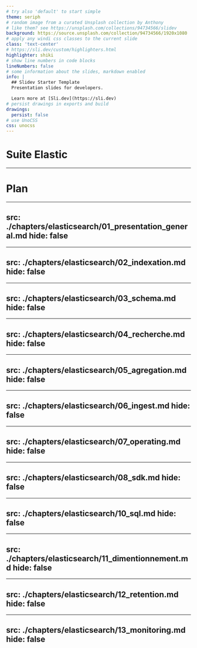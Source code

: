 ```yaml
---
# try also 'default' to start simple
theme: seriph
# random image from a curated Unsplash collection by Anthony
# like them? see https://unsplash.com/collections/94734566/slidev
background: https://source.unsplash.com/collection/94734566/1920x1080
# apply any windi css classes to the current slide
class: 'text-center'
# https://sli.dev/custom/highlighters.html
highlighter: shiki
# show line numbers in code blocks
lineNumbers: false
# some information about the slides, markdown enabled
info: |
  ## Slidev Starter Template
  Presentation slides for developers.

  Learn more at [Sli.dev](https://sli.dev)
# persist drawings in exports and build
drawings:
  persist: false
# use UnoCSS
css: unocss
---
```


# Suite Elastic

---

# Plan

---
src: ./chapters/elasticsearch/01_presentation_general.md
hide: false
---

---
src: ./chapters/elasticsearch/02_indexation.md
hide: false
---

---
src: ./chapters/elasticsearch/03_schema.md
hide: false
---

---
src: ./chapters/elasticsearch/04_recherche.md
hide: false
---

---
src: ./chapters/elasticsearch/05_agregation.md
hide: false
---

---
src: ./chapters/elasticsearch/06_ingest.md
hide: false
---

---
src: ./chapters/elasticsearch/07_operating.md
hide: false
---

---
src: ./chapters/elasticsearch/08_sdk.md
hide: false
---

---
src: ./chapters/elasticsearch/10_sql.md
hide: false
---

---
src: ./chapters/elasticsearch/11_dimentionnement.md
hide: false
---

---
src: ./chapters/elasticsearch/12_retention.md
hide: false
---

---
src: ./chapters/elasticsearch/13_monitoring.md
hide: false
---